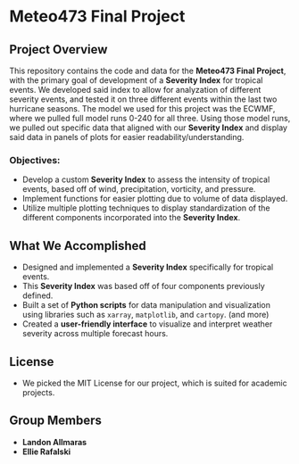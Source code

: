 # Meteo473 Final Project

## Project Overview

This repository contains the code and data for the **Meteo473 Final Project**, with the primary goal of development of a **Severity Index** for tropical events. We developed said index to allow for analyzation of different severity events, and tested it on three different events within the last two hurricane seasons. The model we used for this project was the ECWMF, where we pulled full model runs 0-240 for all three. Using those model runs, we pulled out specific data that aligned with our **Severity Index** and display said data in panels of plots for easier readability/understanding.

### Objectives:
- Develop a custom **Severity Index** to assess the intensity of tropical events, based off of wind, precipitation, vorticity, and pressure.
- Implement functions for easier plotting due to volume of data displayed.
- Utilize multiple plotting techniques to display standardization of the different components incorporated into the **Severity Index**.

## What We Accomplished

- Designed and implemented a **Severity Index** specifically for tropical events.
- This **Severity Index** was based off of four components previously defined.
- Built a set of **Python scripts** for data manipulation and visualization using libraries such as `xarray`, `matplotlib`, and `cartopy`. (and more)
- Created a **user-friendly interface** to visualize and interpret weather severity across multiple forecast hours.

## License
- We picked the MIT License for our project, which is suited for academic projects.
  
## Group Members

- **Landon Allmaras** 
- **Ellie Rafalski** 




